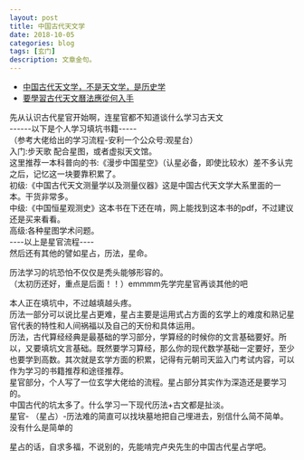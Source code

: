 ```yaml
---
layout: post
title: 中国古代天文学
date: 2018-10-05
categories: blog
tags: [玄门]
description: 文章金句。
---
```


- [中国古代天文学，不是天文学，是历史学](https://www.zhihu.com/question/23325286/answer/92449757)
- [要學習古代天文曆法應從何入手](https://www.zhihu.com/question/38395339/answer/407511699)



先从认识古代星官开始啊，连星官都不知道谈什么学习古天文<br>
------以下是个人学习填坑书籍-----<br>
（参考大佬给出的学习流程-安利一个公众号:观星台）<br>
入门:步天歌 配合星图，或者虚拟天文馆。<br>
这里推荐一本科普向的书:《漫步中国星空》（认星必备，即使比较水）差不多认完之后，记忆这一块要靠积累了。<br>
初级:《中国古代天文测量学以及测量仪器》这是中国古代天文学大系里面的一本。干货非常多。<br>
中级:《中国恒星观测史》这本书在下还在啃，网上能找到这本书的pdf，不过建议还是买来看看。<br>
高级:各种星图学术问题。<br>
----以上是星官流程----<br>
然后还有其他的譬如星占，历法，星命。


历法学习的坑恐怕不仅仅是秃头能够形容的。<br>
（太初历还好，重点是后面！！）emmmm先学完星官再谈其他的吧


本人正在填坑中，不过越填越头疼。<br>
历法一部分可以说比星占更难，星占主要是运用式占方面的玄学上的难度和熟记星官代表的特性和人间祸福以及自己的天份和具体运用。<br>
历法，古代算经经典是最基础的学习部分，学算经的时候你的文言基础要好。所以，又要填坑文言基础。既然要学习算经，那么你的现代数学基础一定要好，至少也要学到高数。其次就是玄学方面的积累，记得有元朝司天监入门考试内容，可以作为学习的书籍推荐和途径推荐。<br>
星官部分，个人写了一位玄学大佬给的流程。星占部分其实作为深造还是要学习的。<br>
中国古代的坑太多了。什么学习一下现代历法+古文都是扯淡。<br>
星官- （星占）-历法难的简直可以找块墓地把自己埋进去，别信什么简不简单。没有什么是简单的


星占的话，自求多福，不说别的，先能啃完卢央先生的中国古代星占学吧。
